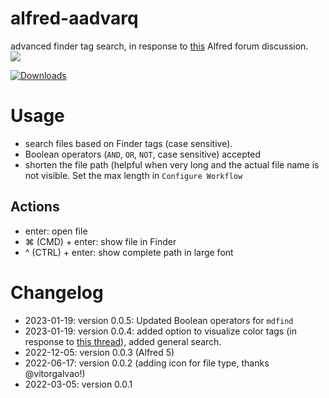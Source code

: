 # alfred-aadvarq
 advanced finder tag search, in response to [this](https://www.alfredforum.com/topic/18041-advanced-search-using-tags-%C3%A0-la-finder/) Alfred forum discussion.  
![](aadvarq.gif "")
<a href="https://github.com/giovannicoppola/alfred-aadvarq/releases/latest/">
  
  <img alt="Downloads"
       src="https://img.shields.io/github/downloads/giovannicoppola/alfred-aadvarq/total?color=purple&label=Downloads"><br/>
</a>

# Usage
- search files based on Finder tags (case sensitive). 
- Boolean operators (`AND`, `OR`, `NOT`, case sensitive) accepted
- shorten the file path (helpful when very long and the actual file name is not visible. Set the max length in `Configure Workflow`

## Actions

- enter: open file
- ⌘ (CMD) + enter: show file in Finder
- ^ (CTRL) + enter: show complete path in large font


# Changelog
- 2023-01-19: version 0.0.5: Updated Boolean operators for `mdfind`
- 2023-01-19: version 0.0.4: added option to visualize color tags (in response to [this thread](https://www.alfredforum.com/topic/19532-colour-tag-in-search-results/)), added general search. 
- 2022-12-05: version 0.0.3 (Alfred 5)
- 2022-06-17: version 0.0.2 (adding icon for file type, thanks @vitorgalvao!)
- 2022-03-05: version 0.0.1 